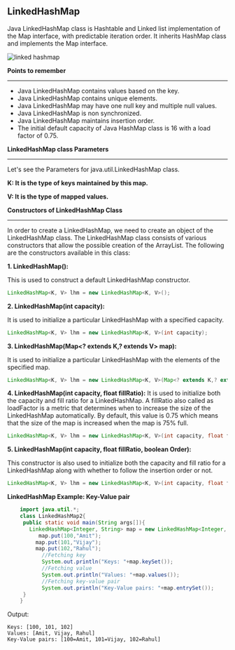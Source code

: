 

## LinkedHashMap 

Java LinkedHashMap class is Hashtable and Linked list implementation of the Map interface, with predictable iteration order. It inherits HashMap class and implements the Map interface.


![linked hashmap](https://github.com/rhushikesh2000/JAVA_TUTORIAL_/assets/124034778/6373969a-8d31-470c-ab85-818028ee924b)


**Points to remember**

---

- Java LinkedHashMap contains values based on the key.
- Java LinkedHashMap contains unique elements.
- Java LinkedHashMap may have one null key and multiple null values.
- Java LinkedHashMap is non synchronized.
- Java LinkedHashMap maintains insertion order.
- The initial default capacity of Java HashMap class is 16 with a load factor of 0.75.

**LinkedHashMap class Parameters**

---

Let's see the Parameters for java.util.LinkedHashMap class.

**K: It is the type of keys maintained by this map.**

**V: It is the type of mapped values.**

**Constructors of LinkedHashMap Class**

---

In order to create a LinkedHashMap, we need to create an object of the LinkedHashMap class. The LinkedHashMap class consists of various constructors that allow the possible creation of the ArrayList. The following are the constructors available in this class:

**1. LinkedHashMap():** 

This is used to construct a default LinkedHashMap constructor.

~~~java
LinkedHashMap<K, V> lhm = new LinkedHashMap<K, V>();
~~~
**2. LinkedHashMap(int capacity):** 

It is used to initialize a particular LinkedHashMap with a specified capacity.

~~~java
LinkedHashMap<K, V> lhm = new LinkedHashMap<K, V>(int capacity);
~~~

**3. LinkedHashMap(Map<? extends K,​? extends V> map):**

It is used to initialize a particular LinkedHashMap with the elements of the specified map.
~~~java
LinkedHashMap<K, V> lhm = new LinkedHashMap<K, V>(Map<? extends K,​? extends V> map);
~~~
**4. LinkedHashMap(int capacity, float fillRatio):** 
It is used to initialize both the capacity and fill ratio for a LinkedHashMap. A fillRatio also called as loadFactor is a metric that determines when to increase the size of the LinkedHashMap automatically. By default, this value is 0.75 which means that the size of the map is increased when the map is 75% full.
~~~java
LinkedHashMap<K, V> lhm = new LinkedHashMap<K, V>(int capacity, float fillRatio);
~~~
**5. LinkedHashMap(int capacity, float fillRatio, boolean Order):** 

This constructor is also used to initialize both the capacity and fill ratio for a LinkedHashMap along with whether to follow the insertion order or not.

~~~java
LinkedHashMap<K, V> lhm = new LinkedHashMap<K, V>(int capacity, float fillRatio, boolean Order);

~~~

**LinkedHashMap Example: Key-Value pair**
~~~java
    import java.util.*;  
    class LinkedHashMap2{  
     public static void main(String args[]){  
       LinkedHashMap<Integer, String> map = new LinkedHashMap<Integer, String>();           
          map.put(100,"Amit");    
         map.put(101,"Vijay");    
         map.put(102,"Rahul");    
           //Fetching key  
           System.out.println("Keys: "+map.keySet());  
           //Fetching value  
           System.out.println("Values: "+map.values());  
           //Fetching key-value pair  
           System.out.println("Key-Value pairs: "+map.entrySet());  
     }  
    }  
~~~
Output:
~~~
Keys: [100, 101, 102]
Values: [Amit, Vijay, Rahul]
Key-Value pairs: [100=Amit, 101=Vijay, 102=Rahul]

~~~

